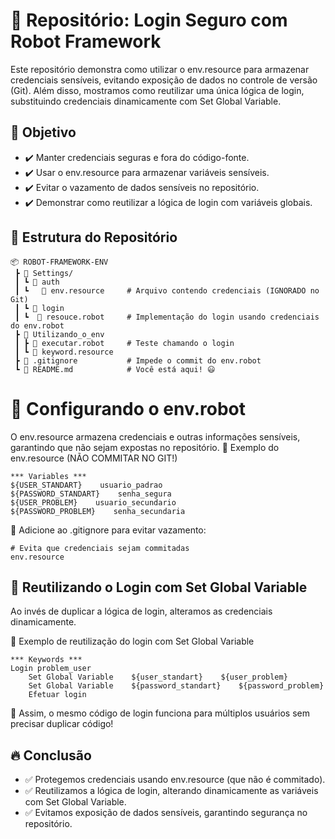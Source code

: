 # 📌 Repositório: Login Seguro com Robot Framework

Este repositório demonstra como utilizar o env.resource para armazenar credenciais sensíveis, evitando exposição de dados no controle de versão (Git). Além disso, mostramos como reutilizar uma única lógica de login, substituindo credenciais dinamicamente com Set Global Variable.

## 🚀 Objetivo
- ✔️ Manter credenciais seguras e fora do código-fonte.
- ✔️ Usar o env.resource para armazenar variáveis sensíveis.
- ✔️ Evitar o vazamento de dados sensíveis no repositório.
- ✔️ Demonstrar como reutilizar a lógica de login com variáveis globais.

## 📂 Estrutura do Repositório
```
📦 ROBOT-FRAMEWORK-ENV
 ┣ 📂 Settings/
 ┃ ┗ 📂 auth
 ┃ ┗   📜 env.resource     # Arquivo contendo credenciais (IGNORADO no Git)
 ┃ ┗ 📂 login
 ┃ ┗  📜 resouce.robot     # Implementação do login usando credenciais do env.robot       
 ┣ 📂 Utilizando_o_env
 ┃ ┣ 📜 executar.robot     # Teste chamando o login
 ┃ ┗ 📜 keyword.resource    
 ┣ 📜 .gitignore           # Impede o commit do env.robot
 ┗ 📜 README.md            # Você está aqui! 😃
```

# 🔑 Configurando o env.robot

O env.resource armazena credenciais e outras informações sensíveis, garantindo que não sejam expostas no repositório.
📌 Exemplo do env.resource (NÃO COMMITAR NO GIT!)

```
*** Variables ***
${USER_STANDART}    usuario_padrao
${PASSWORD_STANDART}    senha_segura
${USER_PROBLEM}    usuario_secundario
${PASSWORD_PROBLEM}    senha_secundaria
```
📌 Adicione ao .gitignore para evitar vazamento:

```
# Evita que credenciais sejam commitadas
env.resource
```

## 🔄 Reutilizando o Login com Set Global Variable

Ao invés de duplicar a lógica de login, alteramos as credenciais dinamicamente.

📌 Exemplo de reutilização do login com Set Global Variable

```
*** Keywords ***
Login problem_user
    Set Global Variable    ${user_standart}    ${user_problem}
    Set Global Variable    ${password_standart}    ${password_problem}
    Efetuar login
```
🔹 Assim, o mesmo código de login funciona para múltiplos usuários sem precisar duplicar código!

## 🔥 Conclusão
- ✅ Protegemos credenciais usando env.resource (que não é commitado).
- ✅ Reutilizamos a lógica de login, alterando dinamicamente as variáveis com Set Global Variable.
- ✅ Evitamos exposição de dados sensíveis, garantindo segurança no repositório.
